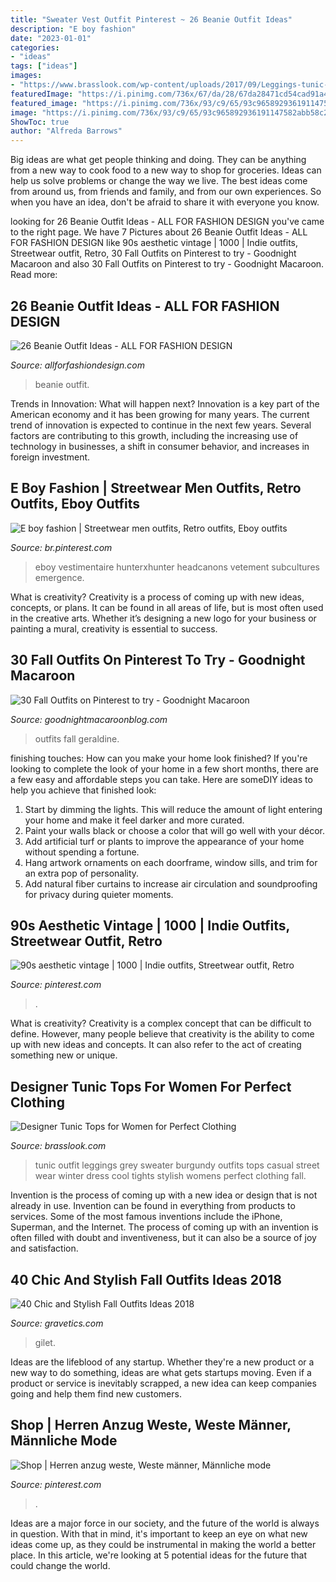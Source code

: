 ```yaml
---
title: "Sweater Vest Outfit Pinterest ~ 26 Beanie Outfit Ideas"
description: "E boy fashion"
date: "2023-01-01"
categories:
- "ideas"
tags: ["ideas"]
images:
- "https://www.brasslook.com/wp-content/uploads/2017/09/Leggings-tunic-and-sweater..jpg"
featuredImage: "https://i.pinimg.com/736x/67/da/28/67da28471cd54cad91a461b96f54d72a.jpg"
featured_image: "https://i.pinimg.com/736x/93/c9/65/93c965892936191147582abb58c288ce.jpg"
image: "https://i.pinimg.com/736x/93/c9/65/93c965892936191147582abb58c288ce.jpg"
ShowToc: true
author: "Alfreda Barrows"
---
```



Big ideas are what get people thinking and doing. They can be anything from a new way to cook food to a new way to shop for groceries. Ideas can help us solve problems or change the way we live. The best ideas come from around us, from friends and family, and from our own experiences. So when you have an idea, don't be afraid to share it with everyone you know.

	

		
looking for 26 Beanie Outfit Ideas - ALL FOR FASHION DESIGN you've came to the right page. We have 7 Pictures about 26 Beanie Outfit Ideas - ALL FOR FASHION DESIGN like 90s aesthetic vintage | 1000 | Indie outfits, Streetwear outfit, Retro, 30 Fall Outfits on Pinterest to try - Goodnight Macaroon and also 30 Fall Outfits on Pinterest to try - Goodnight Macaroon. Read more:
		
    
## 26 Beanie Outfit Ideas - ALL FOR FASHION DESIGN

<img loading=lazy src="https://allforfashiondesign.com/wp-content/uploads/2013/12/e-22-600x880.jpg" onerror="this.onerror=null;this.src='https://tse1.mm.bing.net/th?id=OIP.Tmq1bzAoDlnqOr6FOTGvuQHaK3&amp;pid=15.1';" alt="26 Beanie Outfit Ideas - ALL FOR FASHION DESIGN">

_Source: allforfashiondesign.com_

>beanie outfit. 

	

Trends in Innovation: What will happen next?
Innovation is a key part of the American economy and it has been growing for many years. The current trend of innovation is expected to continue in the next few years. Several factors are contributing to this growth, including the increasing use of technology in businesses, a shift in consumer behavior, and increases in foreign investment.

    
## E Boy Fashion | Streetwear Men Outfits, Retro Outfits, Eboy Outfits

<img loading=lazy src="https://i.pinimg.com/736x/67/da/28/67da28471cd54cad91a461b96f54d72a.jpg" onerror="this.onerror=null;this.src='https://tse2.mm.bing.net/th?id=OIP.7KB_Yn5SRlW2fbSdvuHmEQHaLT&amp;pid=15.1';" alt="E boy fashion | Streetwear men outfits, Retro outfits, Eboy outfits">

_Source: br.pinterest.com_

>eboy vestimentaire hunterxhunter headcanons vetement subcultures emergence. 

	

What is creativity?
Creativity is a process of coming up with new ideas, concepts, or plans. It can be found in all areas of life, but is most often used in the creative arts. Whether it’s designing a new logo for your business or painting a mural, creativity is essential to success.

    
## 30 Fall Outfits On Pinterest To Try - Goodnight Macaroon

<img loading=lazy src="http://www.goodnightmacaroonblog.com/wp-content/uploads/2017/08/4a8efdb18e9c39bd6b0c6df171df7d36.jpg" onerror="this.onerror=null;this.src='https://tse2.mm.bing.net/th?id=OIP.oqbrXU_7zu0XkM5FYp0-xwHaPo&amp;pid=15.1';" alt="30 Fall Outfits on Pinterest to try - Goodnight Macaroon">

_Source: goodnightmacaroonblog.com_

>outfits fall geraldine. 

	

finishing touches: How can you make your home look finished?
If you're looking to complete the look of your home in a few short months, there are a few easy and affordable steps you can take. Here are someDIY ideas to help you achieve that finished look: 
1. Start by dimming the lights. This will reduce the amount of light entering your home and make it feel darker and more curated. 
2. Paint your walls black or choose a color that will go well with your décor. 
3. Add artificial turf or plants to improve the appearance of your home without spending a fortune. 
4. Hang artwork ornaments on each doorframe, window sills, and trim for an extra pop of personality. 
5. Add natural fiber curtains to increase air circulation and soundproofing for privacy during quieter moments.

    
## 90s Aesthetic Vintage | 1000 | Indie Outfits, Streetwear Outfit, Retro

<img loading=lazy src="https://i.pinimg.com/736x/93/c9/65/93c965892936191147582abb58c288ce.jpg" onerror="this.onerror=null;this.src='https://tse1.mm.bing.net/th?id=OIP.ga6VTTSyCwczpnRl2cE9QAHaOt&amp;pid=15.1';" alt="90s aesthetic vintage | 1000 | Indie outfits, Streetwear outfit, Retro">

_Source: pinterest.com_

>. 

	

What is creativity?
Creativity is a complex concept that can be difficult to define. However, many people believe that creativity is the ability to come up with new ideas and concepts. It can also refer to the act of creating something new or unique.

    
## Designer Tunic Tops For Women For Perfect Clothing

<img loading=lazy src="https://www.brasslook.com/wp-content/uploads/2017/09/Leggings-tunic-and-sweater..jpg" onerror="this.onerror=null;this.src='https://tse1.mm.bing.net/th?id=OIP.gW5GKT6LNLgfpUNphMi3MAB2Es&amp;pid=15.1';" alt="Designer Tunic Tops for Women for Perfect Clothing">

_Source: brasslook.com_

>tunic outfit leggings grey sweater burgundy outfits tops casual street wear winter dress cool tights stylish womens perfect clothing fall. 

	

Invention is the process of coming up with a new idea or design that is not already in use. Invention can be found in everything from products to services. Some of the most famous inventions include the iPhone, Superman, and the Internet. The process of coming up with an invention is often filled with doubt and inventiveness, but it can also be a source of joy and satisfaction.

    
## 40 Chic And Stylish Fall Outfits Ideas 2018

<img loading=lazy src="https://www.gravetics.com/wp-content/uploads/2017/10/womens-black-gilet.jpg" onerror="this.onerror=null;this.src='https://tse1.mm.bing.net/th?id=OIP.c7XTR7FoZHuVme95I8fvMgAAAA&amp;pid=15.1';" alt="40 Chic and Stylish Fall Outfits Ideas 2018">

_Source: gravetics.com_

>gilet. 

	

Ideas are the lifeblood of any startup. Whether they're a new product or a new way to do something, ideas are what gets startups moving. Even if a product or service is inevitably scrapped, a new idea can keep companies going and help them find new customers.

    
## Shop | Herren Anzug Weste, Weste Männer, Männliche Mode

<img loading=lazy src="https://i.pinimg.com/736x/df/43/2e/df432eeee3de942e695248e89c2721ec.jpg" onerror="this.onerror=null;this.src='https://tse2.mm.bing.net/th?id=OIP.Km9V-ysac9g2W2YphKPEyAHaKh&amp;pid=15.1';" alt="Shop | Herren anzug weste, Weste männer, Männliche mode">

_Source: pinterest.com_

>. 

	

Ideas are a major force in our society, and the future of the world is always in question. With that in mind, it's important to keep an eye on what new ideas come up, as they could be instrumental in making the world a better place. In this article, we're looking at 5 potential ideas for the future that could change the world.

